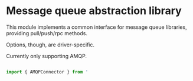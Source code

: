 # Message queue abstraction library

This module implements a common interface for message queue libraries,
providing pull/push/rpc methods.

Options, though, are driver-specific.

Currently only supporting AMQP.


```typescript

import { AMQPConnector } from '


```
